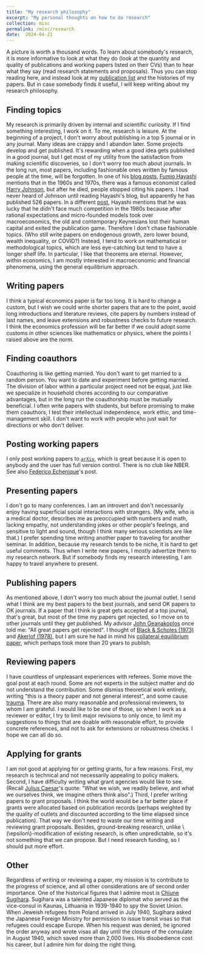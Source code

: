 ```yaml
---
title: "My research philosophy"
excerpt: "My personal thoughts on how to do research"
collection: misc
permalink: /misc/research
date:  2024-04-21
---
```


A picture is worth a thousand words. To learn about somebody's research, it is more informative to look at what they do (look at the quantity and quality of publications and working papers listed on their CVs) than to hear what they say (read research statements and proposals). Thus you can stop reading here, and instead look at my [publication list](/publications/) and the histories of my papers. But in case somebody finds it useful, I will keep writing about my research philosophy.

## Finding topics

My research is primarily driven by internal and scientific curiosity. If I find something interesting, I work on it. To me, research is leisure. At the beginning of a project, I don't worry about publishing in a top 5 journal or in any journal. Many ideas are crappy and I abandon later. Some projects develop and get published. It's rewarding when a good idea gets published in a good journal, but I get most of my utility from the satisfaction from making scientific discoveries, so I don't worry too much about journals. In the long run, most papers, including fashionable ones written by famous people at the time, will be forgotten. In one of his [blog posts](https://sites.google.com/view/fumio-hayashis-hp/short-blogs-in-japanese/%E6%AE%8B%E3%81%A3%E3%81%A6%E3%81%84%E3%81%8F%E3%82%82%E3%81%AE?authuser=0), [Fumio Hayashi](https://en.wikipedia.org/wiki/Fumio_Hayashi) mentions that in the 1960s and 1970s, there was a famous economist called [Harry Johnson](https://en.wikipedia.org/wiki/Harry_Gordon_Johnson), but after he died, people stopped citing his papers. I had never heard of Johnson until reading Hayashi's blog, but apparently he has published 526 papers. In a different [post](https://sites.google.com/view/fumio-hayashis-hp/short-blogs-in-japanese/%E3%83%91%E3%83%A9%E3%83%80%E3%82%A4%E3%83%A0%E3%82%B7%E3%83%95%E3%83%88%E3%81%A8%E7%A0%94%E7%A9%B6%E8%80%85%E3%81%AE%E8%B3%9E%E5%91%B3%E6%9C%9F%E9%99%90?authuser=0), Hayashi mentions that he was lucky that he didn't face much competition in the 1980s because after rational expectations and micro-founded models took over macroeconomics, the old and contemporary Keynesians lost their human capital and exited the publication game. Therefore I don't chase fashionable topics. (Who still write papers on endogenous growth, zero lower bound, wealth inequality, or COVID?) Instead, I tend to work on mathematical or methodological topics, which are less eye-catching but tend to have a longer shelf life. In particular, I like that theorems are eternal. However, within economics, I am mostly interested in macroeconomic and financial phenomena, using the general equilibrium approach.

## Writing papers

I think a typical economics paper is far too long. It is hard to change a custom, but I wish we could write shorter papers that are to the point, avoid long introductions and literature reviews, cite papers by numbers instead of last names, and leave extensions and robustness checks to future research. I think the economics profession will be far better if we could adopt some customs in other sciences like mathematics or physics, where the points I raised above are the norm.

## Finding coauthors

Coauthoring is like getting married. You don't want to get married to a random person. You want to date and experiment before getting married. The division of labor within a particular project need not be equal, just like we specialize in household chores according to our comparative advantages, but in the long run the coauthorship must be mutually beneficial. I often write papers with students, but before promising to make them coauthors, I test their intellectual independence, work ethic, and time-management skill. I don't want to work with people who just wait for directions or who don't deliver.

## Posting working papers

I only post working papers to [`arXiv`](https://arxiv.org/), which is great because it is open to anybody and the user has full version control. There is no club like NBER. See also [Federico Echenique](https://eml.berkeley.edu/~fechenique/arxiv/index.html)'s post.

## Presenting papers

I don't go to many conferences. I am an introvert and don't necessarily enjoy having superficial social interactions with strangers. (My wife, who is a medical doctor, describes me as preoccupied with numbers and math, lacking empathy, not understanding jokes or other people's feelings, and sensitive to light and sound, though I think many serious scientists are like that.) I prefer spending time writing another paper to traveling for another seminar. In addition, because my research tends to be niche, it is hard to get useful comments. Thus when I write new papers, I mostly advertize them to my research network. But if somebody finds my research interesting, I am happy to travel anywhere to present.

## Publishing papers

As mentioned above, I don't worry too much about the journal outlet. I send what I think are my best papers to the best journals, and send OK papers to OK journals. If a paper that I think is great gets accepted at a top journal, that's great, but most of the time my papers get rejected, so I move on to other journals until they get published. My advisor [John Geanakoplos](https://en.wikipedia.org/wiki/John_Geanakoplos) once told me: "All great papers get rejected". I thought of [Black & Scholes (1973)](https://doi.org/10.1086/260062) and [Akerlof (1978)](https://doi.org/10.1016/B978-0-12-214850-7.50022-X), but I am sure he had in mind his [collateral equilibrium paper](https://doi.org/10.1007/s00199-013-0797-4), which perhaps took more than 20 years to publish.

## Reviewing papers

I have countless of unpleasant experiences with referees. Some move the goal post at each round. Some are not experts in the subject matter and do not understand the contribution. Some dismiss theoretical work entirely, writing "this is a theory paper and not general interest", and some cause [trauma](/publications/2019-JET). There are also many reasonable and professional reviewers, to whom I am grateful. I would like to be one of those, so when I work as a reviewer or editor, I try to limit major revisions to only once, to limit my suggestions to things that are doable with reasonable effort, to provide concrete references, and not to ask for extensions or robustness checks. I hope we can all do so.

## Applying for grants

I am not good at applying for or getting grants, for a few reasons. First, my research is technical and not necessarily appealing to policy makers. Second, I have difficulty writing what grant agencies would like to see. (Recall [Julius Caesar](https://en.wikipedia.org/wiki/Julius_Caesar)'s quote: "What we wish, we readily believe, and what we ourselves think, we imagine others think also".) Third, I prefer writing papers to grant proposals. I think the world would be a far better place if grants were allocated based on publication records (perhaps weighted by the quality of outlets and discounted according to the time elapsed since publication). That way we don't need to waste our time writing and reviewing grant proposals. Besides, ground-breaking research, unlike \\(\epsilon\\)-modification of existing research, is often unpredictable, so it's not something that we can propose. But I need research funding, so I should put more effort.

## Other

Regardless of writing or reviewing a paper, my mission is to contribute to the progress of science, and all other considerations are of second order importance. One of the historical figures that I admire most is [Chiune Sugihara](https://en.wikipedia.org/wiki/Chiune_Sugihara). Sugihara was a talented Japanese diplomat who served as the vice-consul in Kaunas, Lithuania in 1939-1940 to spy the Soviet Union. When Jeweish refugees from Poland arrived in July 1940, Sugihara asked the Japanese Foreign Ministry for permission to issue transit visas so that refugees could escape Europe. When his request was denied, he ignored the order anyway and wrote visas all day until the closure of the consulate in August 1940, which saved more than 2,000 lives. His disobedience cost his career, but I admire him for doing the right thing.
